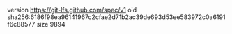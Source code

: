 version https://git-lfs.github.com/spec/v1
oid sha256:6186f98ea96141967c2cfae2d71b2ac39de693d53ee583972c0a6191f6c88577
size 9894
